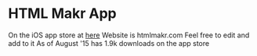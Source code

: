 # HTML Makr App
On the iOS app store at <a href="https://itunes.apple.com/us/app/html-maker/id923218868?ls=1&mt=8">here</a>
Website is htmlmakr.com
Feel free to edit and add to it
As of August '15 has 1.9k downloads on the app store 
